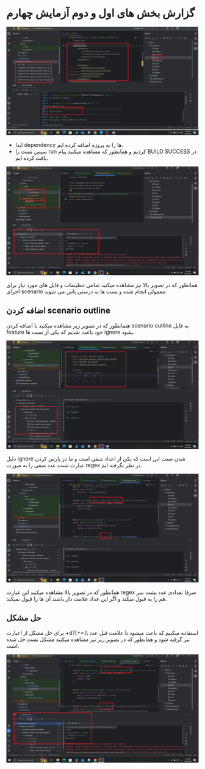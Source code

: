 # گزارش بخش های اول و دوم آزمایش چهارم

![](img/pic1.jpg)
* ابدا dependency ها را به پروژه اضافه کرده ایم.
* سپس تست را run کردیم و همانطور که مشاهده میکنید پیام BUILD SUCCESS در یافت کرده ایم.

![](img/pic2.jpg)

همانطور که در تصویر بالا نیز مشاهده میکنید تمامی تنظینمات و فایل های مورد نیاز برای اجرای scenario معمولی انجام شده و تست ها به درستی پاس می شوند.

## اضافه کردن scenario outline

هنمانطور که در تصویر زیر مشاهده میکنید با اضافه کردن scenario outline به فایل feature خود باعث شدیم که یکی از تست ها ignore بشود.

![](img/pic3.jpg)

دلیل ignore شدن تست این است که یکی از اعداد منفی است و ما در پارس کردن عبارت تست عدد منفی را به صورت regex در نظر نگرفته ایم.

![](img/pic4.jpg)

همانطور که در تصویر بالا مشاهده میکنید این عبارت regex صرفا تعدادی عدد پشت سر هم را به قبول میکند و اگر این عداد علامت دار باشند آن ها را قبول نمیکند.

## حل مشکل

برای حل مشکل از اعبارت +d?[\+=]\ استفاده میکنیم که باعث میشود تا علامت قبل عدد نیز گرفته شود و  همانطور که در تصویر زیر نیز مشاهده میکنید مشکل تست حل شده است.

![](img/pic5.jpg)